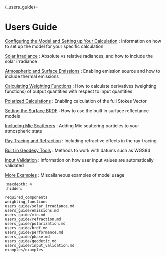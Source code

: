 
(_users_guide)=
# Users Guide


[Configuring the Model and Setting up Your Calculation](required_components.md)
: Information on how to set up the model for your specific calculation

[Solar Irradiance](users_guide/solar_irradiance.md)
: Absolute vs relative radiances, and how to include the solar irradiance

[Atmospheric and Surface Emissions](users_guide/emissions.md)
: Enabling emission source and how to include thermal emissions

[Calculating Weighting Functions](weighting_functions.md)
: How to calculate derivatives (weighting functions) of output quantities with respect to input quantities

[Polarized Calculations](users_guide/polarization.md)
: Enabling calculation of the full Stokes Vector

[Setting the Surface BRDF](users_guide/brdf.md)
: How to use the built in surface reflectance models

[Including Mie Scatterers](users_guide/mie.md)
: Adding Mie scattering particles to your atmospheric state

[Ray Tracing and Refraction](users_guide/refraction.md)
: Including refractive effects in the ray-tracing

[Built in Geodesy Tools](users_guide/geodetic.md)
: Methods to work with datums such as WGS84

[Input Validation](users_guide/input_validation.md)
: Information on how user input values are automatically validated

[More Examples](examples/examples.rst)
: Miscallaneous examples of model usage


```{toctree}
:maxdepth: 4
:hidden:

required_components
weighting_functions
users_guide/solar_irradiance.md
users_guide/emissions.md
users_guide/mie.md
users_guide/refraction.md
users_guide/polarization.md
users_guide/brdf.md
users_guide/performance.md
users_guide/phase.md
users_guide/geodetic.md
users_guide/input_validation.md
examples/examples
```
